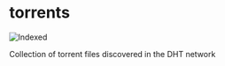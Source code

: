 torrents 
========
![Indexed](https://img.shields.io/badge/indexed-75040-blue)

Collection of torrent files discovered in the DHT network
